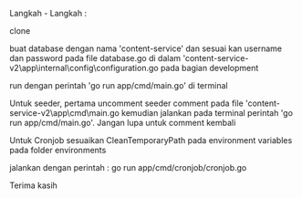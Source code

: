 Langkah - Langkah :


clone


buat database dengan nama 'content-service' dan sesuai kan username dan password pada file database.go di dalam 'content-service-v2\app\internal\config\configuration.go pada bagian development


run dengan perintah 'go run app/cmd/main.go' di terminal


Untuk seeder, pertama uncomment seeder comment pada file 'content-service-v2\app\cmd\main.go kemudian jalankan pada terminal perintah 'go run app/cmd/main.go'. Jangan lupa untuk comment kembali


Untuk Cronjob sesuaikan CleanTemporaryPath pada environment variables pada folder environments

jalankan dengan perintah : go run app/cmd/cronjob/cronjob.go


Terima kasih
